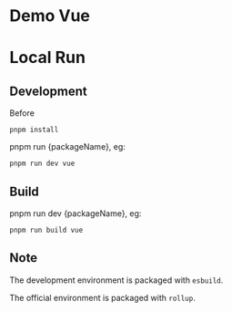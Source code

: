 # Demo Vue

# Local Run

## Development

Before

```
pnpm install
```

pnpm run {packageName}, eg:

```
pnpm run dev vue
```

## Build

pnpm run dev {packageName}, eg:

```
pnpm run build vue
```

## Note

The development environment is packaged with `esbuild`.

The official environment is packaged with `rollup`.
